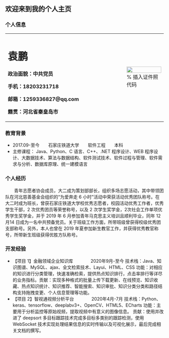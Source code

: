 ## 欢迎来到我的个人主页

### 个人信息

<table border="0">
  <tr>
    <td width="75%">
      <h1>袁鹏</h1>
      <p><b>政治面貌：中共党员</b></p>
      <p><b>手机：18203231718</b></p>
      <p><b>邮箱：1259336827@qq.com</b></p>
      <p><b>籍贯：河北省秦皇岛市</b></p>
    </td>
    <td width="25%">
      <img src="/zhengjianzhao.jpg" width="100%">      % 插入证件照代码
    </td>
  </tr>
</table>

### 教育背景

* 2017.09-至今&emsp;&emsp;石家庄铁道大学&emsp;&emsp;软件工程&emsp;&emsp;本科
* 主修课程： Java、Python、C 语言、C++、.NET 程序设计、WEB 程序设计、大数据技术、算法与数据结构、软件测试技术、软件过程与管理、软件需求与分析、数据库原理、统一建模语言

### 个人经历
<p>&emsp;&emsp;青年志愿者协会成员，大二成为策划部部长，组织多场志愿活动，其中带领团队在河北慈善基金会组织的“为爱奔走 6 小时”活动中荣获活动优秀团队称号。在大二时成为班长，曾获石家庄铁道大学校优秀志愿者，校园活动优秀工作者，优秀学生干部，2 次优秀团员等荣誉称号，以及 2 次学生奖学金，2次社会工作单项优秀学生奖学金，并于 2019 年 6 月参加青年马克思主义培训且顺利毕业，同年 12月14 日成为一名中共预备党员。关于班级工作方面，所带班级曾获得校级优秀团支部称号。另外，本人也曾在 2019 年夏参加新生教官工作，并获得优秀教官称号，所带新生班级获得优胜方队称号。<p>

### 开发经验

* 【项目 1】金融领域企业知识库&emsp;&emsp;&emsp;&emsp;2020年9月-至今
技术栈：Java、知识图谱、MySQL、ajax、全文检索技术、Layui、HTML、CSS
功能：对相应的知识进行分类管理，快速准确检索，提供热点知识排行，点击率排行等详尽的业务指标。贡献：实现多种格式的批量上传下载更新、在线预览、知识收藏、热点知识统计、知识推荐、智能搜索、知识审批、知识分类分类和路径结构支持拖拽变更、个人信息管理等功能。
* 【项目 2】智视通视频分析平台&emsp;&emsp;&emsp;&emsp;2020年4月-7月
技术栈：Python、keras、tensorflow、deeplabv3+、OpenCV、HTML5、ECharts
功能：主要用于分析监控等原始视频，提取视频中有意义的图像信息。
贡献：使用并改进了 deepsort 多目标跟踪技术完成多目标多类别的跟踪检测，使用 WebSocket 技术实现处理结果信息的实时传输以及可视化展示，最后完成相关文档的撰写。

